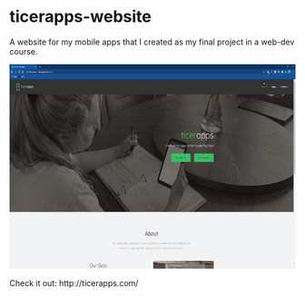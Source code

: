 # ticerapps-website
A website for my mobile apps that I created as my final project in a web-dev course. 
<p><img src="websiteHome.PNG" width="600" height="360"></p>
Check it out: http://ticerapps.com/
